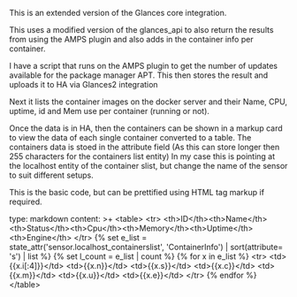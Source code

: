 This is an extended version of the Glances core integration.

This uses a modified version of the glances_api to also return the results from using the AMPS plugin and also adds in the container info per container.

I have a script that runs on the AMPS plugin to get the number of updates available for the package manager APT. This then stores the result and uploads it to HA via Glances2 integration

Next it lists the container images on the docker server and their Name, CPU, uptime, id and Mem use per container (running or not).

Once the data is in HA, then the containers can be shown in a markup card to view the data of each single container converted to a table. The containers data is stoed in the attribute field (As this can store longer then 255 characters for the containers list entity)
In my case this is pointing at the localhost entity of the container slist, but change the name of the sensor to suit different setups.

This is the basic code, but can be prettified using HTML tag markup if required.

type: markdown
content: &gt;+
  &lt;table&gt;
  &lt;tr&gt;
  &lt;th&gt;ID&lt;/th&gt;&lt;th&gt;Name&lt;/th&gt;&lt;th&gt;Status&lt;/th&gt;&lt;th&gt;Cpu&lt;/th&gt;&lt;th&gt;Memory&lt;/th&gt;&lt;th&gt;Uptime&lt;/th&gt;&lt;th&gt;Engine&lt;/th&gt;
  &lt;/tr&gt;
  {% set e_list = state_attr('sensor.localhost_containerslist', 'ContainerInfo')
  | sort(attribute= 's') | list %}
  {% set l_count = e_list | count %}
  {% for x in e_list %}
    &lt;tr&gt;
    &lt;td&gt;{{x.i[:4]}}&lt;/td&gt;
    &lt;td&gt;{{x.n}}&lt;/td&gt;
   &lt;td&gt;{{x.s}}&lt;/td&gt;
    &lt;td&gt;{{x.c}}&lt;/td&gt;
    &lt;td&gt;{{x.m}}&lt;/td&gt;
    &lt;td&gt;{{x.u}}&lt;/td&gt;
    &lt;td&gt;{{x.e}}&lt;/td&gt;
    &lt;/tr&gt;
  {% endfor %}
  &lt;/table&gt;